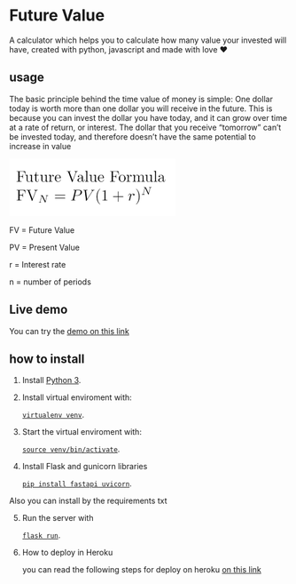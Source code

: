 # Future Value
A calculator which helps you to calculate how many value your invested will have, created with python, javascript and made with love ♥ 

## usage
The basic principle behind the time value of money is simple: One dollar today is worth more than one dollar you will receive in the future. This is because you can invest the dollar you have today, and it can grow over time at a rate of return, or interest. The dollar that you receive “tomorrow” can’t be invested today, and therefore doesn’t have the same potential to increase in value

<img src="static/future_value.png" width="300px"/> 

FV = Future Value

PV = Present Value

r = Interest rate

n = number of periods

## Live demo
You can try the [demo on this link](https://enigmatic-cliffs-29959.herokuapp.com/)

## how to install 

1. Install  [Python 3](https://www.python.org/downloads/).
2. Install virtual enviroment with:

    [`virtualenv venv`](#code).

3. Start the virtual enviroment with:

    [`source venv/bin/activate`](#code).

4. Install Flask and gunicorn libraries

    [`pip install fastapi uvicorn`](#code).

 Also you can install by the requirements txt

5. Run the server with

    [`flask run`](#code).

6. How to deploy in Heroku

    you can read the following steps for deploy on heroku  [on this link ](https://www.digitalocean.com/community/tutorials/how-to-make-a-web-application-using-flask-in-python-3-es)
